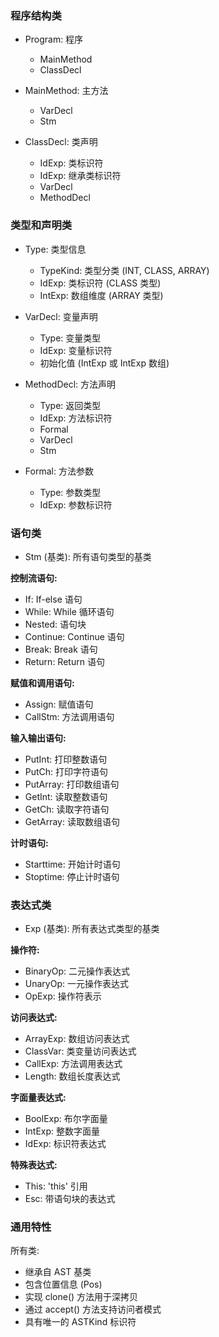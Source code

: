 ### 程序结构类

- Program: 程序
  - MainMethod
  - ClassDecl

- MainMethod: 主方法
  - VarDecl
  - Stm

- ClassDecl: 类声明
  - IdExp: 类标识符
  - IdExp: 继承类标识符
  - VarDecl
  - MethodDecl

### 类型和声明类

- Type: 类型信息
  - TypeKind: 类型分类 (INT, CLASS, ARRAY)
  - IdExp: 类标识符 (CLASS 类型)
  - IntExp: 数组维度 (ARRAY 类型)

- VarDecl: 变量声明
  - Type: 变量类型
  - IdExp: 变量标识符
  - 初始化值 (IntExp 或 IntExp 数组)

- MethodDecl: 方法声明
  - Type: 返回类型
  - IdExp: 方法标识符
  - Formal
  - VarDecl
  - Stm

- Formal: 方法参数
  - Type: 参数类型
  - IdExp: 参数标识符

### 语句类

- Stm (基类): 所有语句类型的基类

**控制流语句:**
- If: If-else 语句
- While: While 循环语句
- Nested: 语句块
- Continue: Continue 语句
- Break: Break 语句
- Return: Return 语句

**赋值和调用语句:**
- Assign: 赋值语句
- CallStm: 方法调用语句

**输入输出语句:**
- PutInt: 打印整数语句
- PutCh: 打印字符语句
- PutArray: 打印数组语句
- GetInt: 读取整数语句
- GetCh: 读取字符语句
- GetArray: 读取数组语句

**计时语句:**
- Starttime: 开始计时语句
- Stoptime: 停止计时语句

### 表达式类

- Exp (基类): 所有表达式类型的基类

**操作符:**
- BinaryOp: 二元操作表达式
- UnaryOp: 一元操作表达式
- OpExp: 操作符表示

**访问表达式:**
- ArrayExp: 数组访问表达式
- ClassVar: 类变量访问表达式
- CallExp: 方法调用表达式
- Length: 数组长度表达式

**字面量表达式:**
- BoolExp: 布尔字面量
- IntExp: 整数字面量
- IdExp: 标识符表达式

**特殊表达式:**
- This: 'this' 引用
- Esc: 带语句块的表达式

### 通用特性
所有类:
- 继承自 AST 基类
- 包含位置信息 (Pos)
- 实现 clone() 方法用于深拷贝
- 通过 accept() 方法支持访问者模式
- 具有唯一的 ASTKind 标识符
